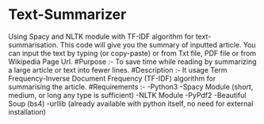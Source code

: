 # Text-Summarizer
Using Spacy and NLTK module with TF-IDF algorithm for text-summarisation. This code will give you the summary of inputted article. You can input the text by typing (or copy-paste) or from Txt file, PDF file or from Wikipedia Page Url.
#Purpose :-
To save time while reading by summarizing a large article or text into fewer lines.
#Description :-
It usage Term Frequency-Inverse Document Frequency (TF-IDF) algorithm for summarising the article.
#Requirements :-
-Python3
-Spacy Module (short, medium, or long any type is sufficient)
-NLTK Module
-PyPdf2
-Beautiful Soup (bs4)
-urllib (already available with python itself, no need for external installation)
